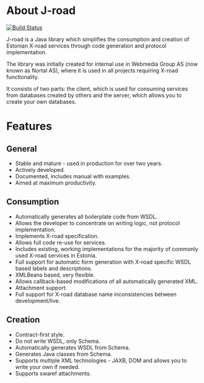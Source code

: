# About J-road
[![Build Status](https://travis-ci.org/nortal/j-road.svg?branch=master)](https://travis-ci.org/nortal/j-road)

J-road is a Java library which simplifies the consumption and creation of Estonian X-road services through code generation and protocol implementation.

The library was initially created for internal use in Webmedia Group AS (now known as Nortal AS), where it is used in all projects requiring X-road functionality.

It consists of two parts: the client, which is used for consuming services from databases created by others and the server, which allows you to create your own databases.

# Features

## General
* Stable and mature - used in production for over two years.
* Actively developed.
* Documented, includes manual with examples.
* Aimed at maximum productivity.

## Consumption
* Automatically generates all boilerplate code from WSDL.
* Allows the developer to concentrate on writing logic, not protocol implementation.
* Implements X-road specification.
* Allows full code re-use for services.
* Includes existing, working implementations for the majority of commonly used X-road services in Estonia.
* Full support for automatic form generation with X-road specific WSDL based labels and descriptions.
* XMLBeans based, very flexible.
* Allows callback-based modifications of all automatically generated XML.
* Attachment support.
* Full support for X-road database name inconsistencies between development/live.

## Creation
* Contract-first style.
* Do not write WSDL, only Schema.
* Automatically generates WSDL from Schema.
* Generates Java classes from Schema.
* Supports multiple XML technologies - JAXB, DOM and allows you to write your own if needed.
* Supports swaref attachments.
